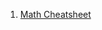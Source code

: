 1. [Math Cheatsheet](https://realpython.com/python-math-module/#:~:text=The%20Python%20math%20module%20provides,common%20divisor%20of%20two%20numbers)
